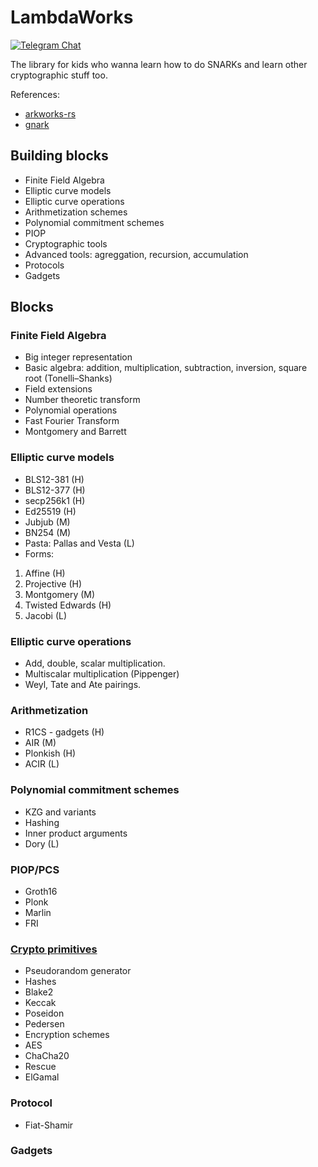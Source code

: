 # LambdaWorks

<div>

[![Telegram Chat][tg-badge]][tg-url]

[tg-badge]: https://img.shields.io/static/v1?color=green&logo=telegram&label=chat&style=flat&message=join
[tg-url]: https://t.me/+6jzrsK6qR7w3MTkx

</div>

The library for kids who wanna learn how to do SNARKs and learn other cryptographic stuff too.

References:
- [arkworks-rs](https://github.com/arkworks-rs/)
- [gnark](https://github.com/ConsenSys/gnark)

## Building blocks

- Finite Field Algebra
- Elliptic curve models
- Elliptic curve operations
- Arithmetization schemes
- Polynomial commitment schemes
- PIOP
- Cryptographic tools
- Advanced tools: agreggation, recursion, accumulation
- Protocols
- Gadgets

## Blocks
### Finite Field Algebra
- Big integer representation
- Basic algebra: addition, multiplication, subtraction, inversion, square root (Tonelli–Shanks)
- Field extensions
- Number theoretic transform
- Polynomial operations
- Fast Fourier Transform
- Montgomery and Barrett

### Elliptic curve models
- BLS12-381 (H)
- BLS12-377 (H)
- secp256k1 (H)
- Ed25519 (H)
- Jubjub (M)
- BN254 (M)
- Pasta: Pallas and Vesta (L)
- Forms:
1. Affine (H)
2. Projective (H)
3. Montgomery (M)
4. Twisted Edwards (H)
5. Jacobi (L)

### Elliptic curve operations
- Add, double, scalar multiplication.
- Multiscalar multiplication (Pippenger)
- Weyl, Tate and Ate pairings.

### Arithmetization
- R1CS - gadgets (H)
- AIR (M)
- Plonkish (H)
- ACIR (L)

### Polynomial commitment schemes
- KZG and variants
- Hashing
- Inner product arguments
- Dory (L)

### PIOP/PCS
- Groth16
- Plonk
- Marlin
- FRI

### [Crypto primitives](https://github.com/RustCrypto)
- Pseudorandom generator
- Hashes
- Blake2
- Keccak
- Poseidon
- Pedersen
- Encryption schemes
- AES
- ChaCha20
- Rescue
- ElGamal

### Protocol
- Fiat-Shamir

### Gadgets
